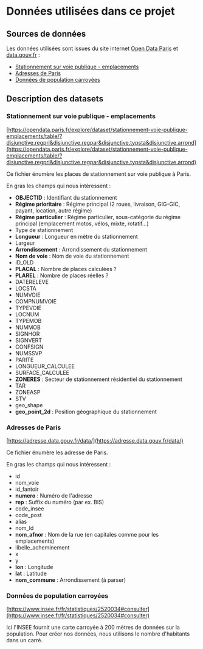 # Données utilisées dans ce projet

## Sources de données

Les données utilisées sont issues du site internet [Open Data Paris](https://opendata.paris.fr/) et [data.gouv.fr](https://www.data.gouv.fr/fr/) :

- [Stationnement sur voie publique - emplacements](https://opendata.paris.fr/explore/dataset/stationnement-voie-publique-emplacements/table/?disjunctive.regpri&disjunctive.regpar&disjunctive.typsta&disjunctive.arrond)
- [Adresses de Paris](https://adresse.data.gouv.fr/data/)
- [Données de population carroyées](https://www.insee.fr/fr/statistiques/2520034#consulter)

## Description des datasets

### Stationnement sur voie publique - emplacements

[https://opendata.paris.fr/explore/dataset/stationnement-voie-publique-emplacements/table/?disjunctive.regpri&disjunctive.regpar&disjunctive.typsta&disjunctive.arrond](https://opendata.paris.fr/explore/dataset/stationnement-voie-publique-emplacements/table/?disjunctive.regpri&disjunctive.regpar&disjunctive.typsta&disjunctive.arrond)

Ce fichier énumère les places de stationnement sur voie publique à Paris.

En gras les champs qui nous intéressent :

- **OBJECTID** : Identifiant du stationnement
- **Régime prioritaire** : Régime principal (2 roues, livraison, GIG-GIC, payant, location, autre régime)
- **Régime particulier** : Régime particulier, sous-catégorie du régime principal (emplacement motos, vélos, mixte, rotatif...)
- Type de stationnement
- **Longueur** : Longueur en mètre du stationnement
- Largeur
- **Arrondissement** : Arrondissement du stationnement
- **Nom de voie** : Nom de voie du stationnement
- ID_OLD
- **PLACAL** : Nombre de places calculées ?
- **PLAREL** : Nombre de places réelles ?
- DATERELEVE
- LOCSTA
- NUMVOIE
- COMPNUMVOIE
- TYPEVOIE
- LOCNUM
- TYPEMOB
- NUMMOB
- SIGNHOR
- SIGNVERT
- CONFSIGN
- NUMSSVP
- PARITE
- LONGUEUR_CALCULEE
- SURFACE_CALCULEE
- **ZONERES** : Secteur de stationnement résidentiel du stationnement
- TAR
- ZONEASP
- STV
- geo_shape
- **geo_point_2d** : Position géographique du stationnement

### Adresses de Paris

[https://adresse.data.gouv.fr/data/](https://adresse.data.gouv.fr/data/)

Ce fichier énumère les adresse de Paris.

En gras les champs qui nous intéressent :

- id
- nom_voie
- id_fantoir
- **numero** : Numéro de l'adresse
- **rep** : Suffix du numéro (par ex. BIS)
- code_insee
- code_post
- alias
- nom_ld
- **nom_afnor** : Nom de la rue (en capitales comme pour les emplacements)
- libelle_acheminement
- x
- y
- **lon** : Longitude
- **lat** : Latitude
- **nom_commune** : Arrondissement (à parser)

### Données de population carroyées

[https://www.insee.fr/fr/statistiques/2520034#consulter](https://www.insee.fr/fr/statistiques/2520034#consulter)

Ici l'INSEE fournit une carte carroyée à 200 mètres de données sur la population. Pour créer nos données, nous utilisons le nombre d'habitants dans un carré.